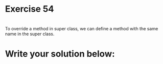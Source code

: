# Exercise 54
# 

To override a method in super class, we can define a method with the same name in the super class.





# Write your solution below:
